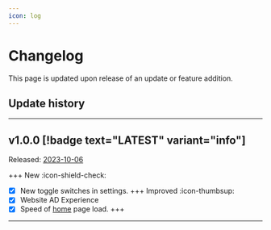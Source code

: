 ```yaml
---
icon: log
---
```

# Changelog
This page is updated upon release of an update or feature addition.

## Update history
---

## v1.0.0 [!badge text="LATEST" variant="info"]

Released: [2023-10-06](https://github.com/retypeapp/retype/releases/tag/v3.5.0)

+++ New :icon-shield-check:
- [x] New toggle switches in settings.
+++ Improved :icon-thumbsup:
- [x] Website AD Experience
- [x] Speed of [home](https://cometbot.info/) page load.
+++

---
